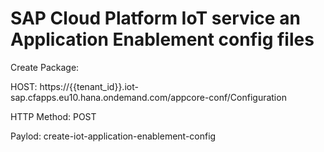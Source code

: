 # SAP Cloud Platform IoT service an Application Enablement config files

Create Package:

HOST: https://{{tenant_id}}.iot-sap.cfapps.eu10.hana.ondemand.com/appcore-conf/Configuration

HTTP Method: POST

Paylod: create-iot-application-enablement-config
